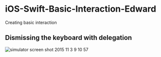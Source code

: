 # iOS-Swift-Basic-Interaction-Edward
Creating basic interaction

## Dismissing the keyboard with delegation
![simulator screen shot 2015 11 3 9 10 57](https://cloud.githubusercontent.com/assets/14995881/10909067/3c0531b2-8271-11e5-8d3c-1e047a90076b.png)

